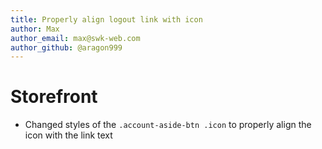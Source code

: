 ```yaml
---
title: Properly align logout link with icon
author: Max
author_email: max@swk-web.com
author_github: @aragon999
---
```

# Storefront
* Changed styles of the `.account-aside-btn .icon` to properly align the icon with the link text
